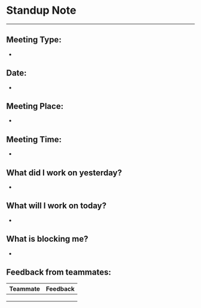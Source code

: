 # Standup Note
___
## Meeting Type:

-
## Date:

-
## Meeting Place:

-
## Meeting Time:

-
## What did I work on yesterday?

-
## What will I work on today?

-
## What is blocking me?

-
## Feedback from teammates:
| Teammate       | Feedback                         |
| -------------- | -------------------------------- |
|                |                                  |
|                |                                  |
|                |                                  |


